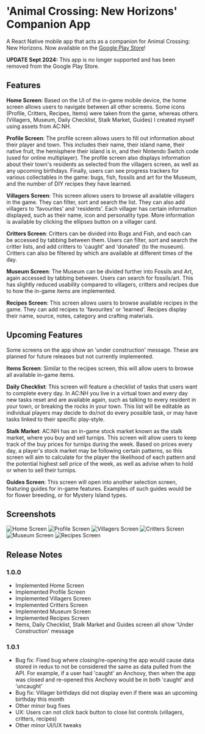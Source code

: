 
# 'Animal Crossing: New Horizons' Companion App

A React Native mobile app that acts as a companion for Animal Crossing: New Horizons. Now available on the [Google Play Store](https://play.google.com/store/apps/details?id=com.acnh_companion_app)!

**UPDATE Sept 2024:** This app is no longer supported and has been removed from the Google Play Store. 

## Features

**Home Screen**: Based on the UI of the in-game mobile device, the home screen allows users to navigate between all other screens. Some icons (Profile, Critters, Recipes, Items) were taken from the game, whereas others (Villagers, Museum, Daily Checklist, Stalk Market, Guides) I created myself using assets from AC:NH.

**Profile Screen**: The profile screen allows users to fill out information about their player and town. This includes their name, their island name, their native fruit, the hemisphere their island is in, and their Nintendo Switch code (used for online multiplayer). The profile screen also displays information about their town's residents as selected from the villagers screen, as well as any upcoming birthdays. Finally, users can see progress trackers for various collectables in the game: bugs, fish, fossils and art for the Museum, and the number of DIY recipes they have learned.

**Villagers Screen**: This screen allows users to browse all available villagers in the game. They can filter, sort and search the list. They can also add villagers to 'favourites' and 'residents'. Each villager has certain information displayed, such as their name, icon and personality type. More information is available by clicking the ellipses button on a villager card.

**Critters Screen**: Critters can be divided into Bugs and Fish, and each can be accessed by tabbing between them. Users can filter, sort and search the critter lists, and add critters to 'caught' and 'donated' (to the museum). Critters can also be filtered by which are available at different times of the day. 

**Museum Screen**: The Museum can be divided further into Fossils and Art, again accessed by tabbing between. Users can search for fossils/art. This has slightly reduced usability compared to villagers, critters and recipes due to how the in-game items are implemented.

**Recipes Screen**: This screen allows users to browse available recipes in the game. They can add recipes to 'favourites' or 'learned'. Recipes display their name, source, notes, category and crafting materials.

## Upcoming Features

Some screens on the app show an 'under construction' message. These are planned for future releases but not currently implemented.

**Items Screen**: Similar to the recipes screen, this will allow users to browse all available in-game items.

**Daily Checklist**: This screen will feature a checklist of tasks that users want to complete every day. In AC:NH you live in a virtual town and every day new tasks reset and are available again, such as talking to every resident in your town, or breaking the rocks in your town. This list will be editable as individual players may decide to do/not do every possible task, or may have tasks linked to their specific play-style.

**Stalk Market**: AC:NH has an in-game stock market known as the stalk market, where you buy and sell turnips. This screen will allow users to keep track of the buy prices for turnips during the week. Based on prices every day, a player's stock market may be following certain patterns, so this screen will aim to calculate for the player the likelihood of each pattern and the potential highest sell price of the week, as well as advise when to hold or when to sell their turnips.

**Guides Screen**: This screen will open into another selection screen, featuring guides for in-game features. Examples of such guides would be for flower breeding, or for Mystery Island types.

## Screenshots

![Home Screen](/git_images/Home1.0.1.png)
![Profile Screen](/git_images/Profile1.0.0.png)
![Villagers Screen](/git_images/Villagers1.0.0.png)
![Critters Screen](/git_images/Critters1.0.0.png)
![Museum Screen](/git_images/Museum1.0.1.png)
![Recipes Screen](/git_images/Recipes1.0.1.png)

## Release Notes

### 1.0.0

- Implemented Home Screen
- Implemented Profile Screen
- Implemented Villagers Screen
- Implemented Critters Screen
- Implemented Museum Screen
- Implemented Recipes Screen
- Items, Daily Checklist, Stalk Market and Guides screen all show 'Under Construction' message

### 1.0.1

- Bug fix: Fixed bug where closing/re-opening the app would cause data stored in redux to not be considered the same as data pulled from the API. For example, if a user had 'caught' an Anchovy, then when the app was closed and re-opened this Anchovy would be in both 'caught' and 'uncaught'
- Bug fix: Villager birthdays did not display even if there was an upcoming birthday this month
- Other minor bug fixes
- UX: Users can not click back button to close list controls (villagers, critters, recipes)
- Other minor UI/UX tweaks
